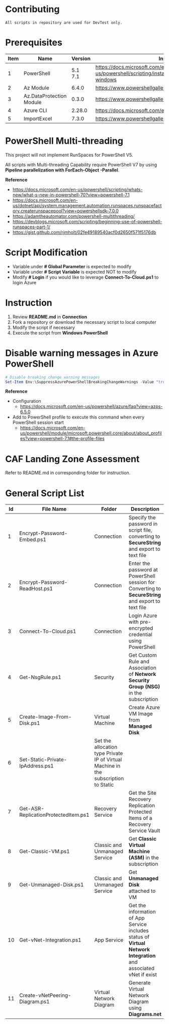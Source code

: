 # Contributing

```
All scripts in repository are used for DevTest only.
```

# Prerequisites

| Item | Name | Version | Installation | 
| - | - | - | - | 
| 1 | PowerShell | 5.1 <br /> 7.1 | https://docs.microsoft.com/en-us/powershell/scripting/install/installing-powershell-on-windows | 
| 2 | Az Module | 6.4.0 | https://www.powershellgallery.com/packages/Az |
| 3 | Az.DataProtection Module | 0.3.0 | https://www.powershellgallery.com/packages/Az.DataProtection |
| 4 | Azure CLI | 2.28.0 | https://docs.microsoft.com/en-us/cli/azure/install-azure-cli |
| 5 | ImportExcel | 7.3.0 | https://www.powershellgallery.com/packages/ImportExcel |

# PowerShell Multi-threading

This project will not implement RunSpaces for PowerShell V5.

All scripts with Multi-threading Capability require PowerShell V7 by using **Pipeline parallelization with ForEach-Object -Parallel**.

**Reference**

- https://docs.microsoft.com/en-us/powershell/scripting/whats-new/what-s-new-in-powershell-70?view=powershell-7.1
- https://docs.microsoft.com/en-us/dotnet/api/system.management.automation.runspaces.runspacefactory.createrunspacepool?view=powershellsdk-7.0.0
- https://adamtheautomator.com/powershell-multithreading/
- https://devblogs.microsoft.com/scripting/beginning-use-of-powershell-runspaces-part-1/
- https://gist.github.com/rjmholt/02fe49189540acf0d2650f571f5176db

# Script Modification

- Variable under **# Global Parameter** is expected to modify
- Variable under **# Script Variable** is expected NOT to modify
- Modify **# Login** if you would like to leverage **Connect-To-Cloud.ps1** to login Azure

# Instruction

1. Review **README.md** in **Connection**
1. Fork a repository or download the necessary script to local computer
1. Modify the script if necessary
1. Execute the script from **Windows PowerShell**

# Disable warning messages in Azure PowerShell

```PowerShell
# Disable breaking change warning messages
Set-Item Env:\SuppressAzurePowerShellBreakingChangeWarnings -Value "true"
```

**Reference**

- Configuration
  - https://docs.microsoft.com/en-us/powershell/azure/faq?view=azps-6.5.0
- Add to PowerShell profile to execute this command when every PowerShell session start
  - https://docs.microsoft.com/en-us/powershell/module/microsoft.powershell.core/about/about_profiles?view=powershell-7.1#the-profile-files

# CAF Landing Zone Assessment

Refer to README.md in corresponding folder for instruction.

# General Script List

| Id | File Name | Folder | Description |
| - | - | - | - |
| 1 | Encrypt-Password-Embed.ps1 | Connection | Specify the password in script file, converting to **SecureString** and export to text file |
| 2 | Encrypt-Password-ReadHost.ps1 | Connection | Enter the password at PowerShell session for Converting to **SecureString** and export to text file |
| 3 | Connect-To-Cloud.ps1 | Connection | Login Azure with pre-encrypted credential using PowerShell  |
| 4 | Get-NsgRule.ps1 | Security | Get Custom Rule and Association of **Network Security Group (NSG)** in the subscription |
| 5 | Create-Image-From-Disk.ps1 | Virtual Machine | Create Azure VM Image from **Managed Disk** |
| 6 | Set-Static-Private-IpAddress.ps1 | Set the allocation type Private IP of Virtual Machine in the subscription to Static |
| 7 | Get-ASR-ReplicationProtectedItem.ps1 | Recovery Service | Get the Site Recovery Replication Protected Items of a Recovery Service Vault |
| 8 | Get-Classic-VM.ps1 | Classic and Unmanaged Service | Get **Classic Virtual Machine (ASM)** in the subscription |
| 9 | Get-Unmanaged-Disk.ps1 | Classic and Unmanaged Service | Get **Unmanaged Disk** attached to VM |
| 10 | Get-vNet-Integration.ps1 | App Service | Get the information of App Service includes status of **Virtual Network Integration** and associated vNet if exist |
| 11 | Create-vNetPeering-Diagram.ps1 | Virtual Network Diagram | Generate Virtual Network Diagram using **Diagrams.net** |
